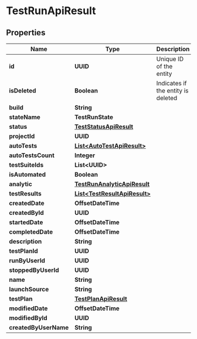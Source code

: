 

# TestRunApiResult


## Properties

| Name | Type | Description | Notes |
|------------ | ------------- | ------------- | -------------|
|**id** | **UUID** | Unique ID of the entity |  |
|**isDeleted** | **Boolean** | Indicates if the entity is deleted |  |
|**build** | **String** |  |  |
|**stateName** | **TestRunState** |  |  |
|**status** | [**TestStatusApiResult**](TestStatusApiResult.md) |  |  |
|**projectId** | **UUID** |  |  |
|**autoTests** | [**List&lt;AutoTestApiResult&gt;**](AutoTestApiResult.md) |  |  |
|**autoTestsCount** | **Integer** |  |  |
|**testSuiteIds** | **List&lt;UUID&gt;** |  |  |
|**isAutomated** | **Boolean** |  |  |
|**analytic** | [**TestRunAnalyticApiResult**](TestRunAnalyticApiResult.md) |  |  |
|**testResults** | [**List&lt;TestResultApiResult&gt;**](TestResultApiResult.md) |  |  |
|**createdDate** | **OffsetDateTime** |  |  |
|**createdById** | **UUID** |  |  |
|**startedDate** | **OffsetDateTime** |  |  [optional] |
|**completedDate** | **OffsetDateTime** |  |  [optional] |
|**description** | **String** |  |  [optional] |
|**testPlanId** | **UUID** |  |  [optional] |
|**runByUserId** | **UUID** |  |  [optional] |
|**stoppedByUserId** | **UUID** |  |  [optional] |
|**name** | **String** |  |  [optional] |
|**launchSource** | **String** |  |  [optional] |
|**testPlan** | [**TestPlanApiResult**](TestPlanApiResult.md) |  |  [optional] |
|**modifiedDate** | **OffsetDateTime** |  |  [optional] |
|**modifiedById** | **UUID** |  |  [optional] |
|**createdByUserName** | **String** |  |  [optional] |



